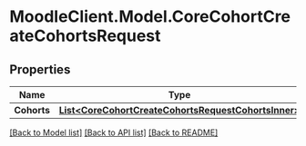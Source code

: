 # MoodleClient.Model.CoreCohortCreateCohortsRequest

## Properties

Name | Type | Description | Notes
------------ | ------------- | ------------- | -------------
**Cohorts** | [**List&lt;CoreCohortCreateCohortsRequestCohortsInner&gt;**](CoreCohortCreateCohortsRequestCohortsInner.md) |  | 

[[Back to Model list]](../README.md#documentation-for-models) [[Back to API list]](../README.md#documentation-for-api-endpoints) [[Back to README]](../README.md)

